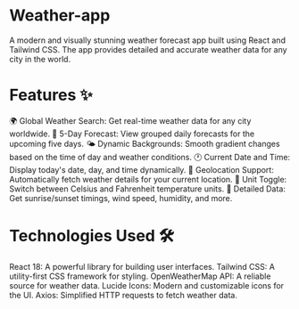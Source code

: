 # Weather-app
A modern and visually stunning weather forecast app built using React and Tailwind CSS. The app provides detailed and accurate weather data for any city in the world.

# Features ✨
🌍 Global Weather Search: Get real-time weather data for any city worldwide.
📅 5-Day Forecast: View grouped daily forecasts for the upcoming five days.
🌤️ Dynamic Backgrounds: Smooth gradient changes based on the time of day and weather conditions.
🕐 Current Date and Time: Display today's date, day, and time dynamically.
📍 Geolocation Support: Automatically fetch weather details for your current location.
🔄 Unit Toggle: Switch between Celsius and Fahrenheit temperature units.
🧭 Detailed Data: Get sunrise/sunset timings, wind speed, humidity, and more.

# Technologies Used 🛠️
React 18: A powerful library for building user interfaces.
Tailwind CSS: A utility-first CSS framework for styling.
OpenWeatherMap API: A reliable source for weather data.
Lucide Icons: Modern and customizable icons for the UI.
Axios: Simplified HTTP requests to fetch weather data.
